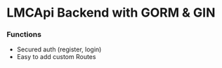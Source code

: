# LMCApi Backend with GORM & GIN
### Functions
- Secured auth (register, login)
- Easy to add custom Routes